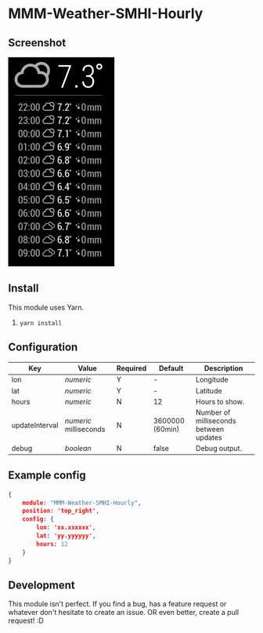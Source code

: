 # MMM-Weather-SMHI-Hourly

## Screenshot
![Screenshot](screenshot.png)

## Install
This module uses Yarn.
1. `yarn install`

## Configuration

| Key | Value | Required | Default | Description | 
|-----|-------|---------|---------|---------|
|lon|_numeric_| Y| -| Longitude |
|lat|_numeric_| Y|-| Latitude |
|hours|_numeric_| N| 12| Hours to show. |
|updateInterval | _numeric_ milliseconds |N| 3600000 (60min)| Number of milliseconds between updates |
|debug|_boolean_| N| false| Debug output. |

## Example config

``` json
{
    module: "MMM-Weather-SMHI-Hourly",
    position: 'top_right',
    config: {
        lon: 'xx.xxxxxx',
        lat: 'yy.yyyyyy',
        hours: 12
    }
}
```
## Development
This module isn't perfect. If you find a bug, has a feature request or whatever don't hesitate to create an issue.
OR even better, create a pull request! :D
